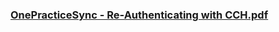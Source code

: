 
### [OnePracticeSync - Re-Authenticating with CCH.pdf](/docs/OnePracticeSync%20-%20Re-Authenticating%20with%20CCH.pdf) ###